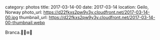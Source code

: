 category: photos 
title: 2017-03-14-00
date: 2017-03-14
location: Geilo, Norway
photo_url: https://d22fkxs2pw9y3y.cloudfront.net/2017-03-14-00.jpg
thumbnail_url: https://d22fkxs2pw9y3y.cloudfront.net/2017-03-14-00-thumbnail.webp

Branca.👩🏻❄️💠                